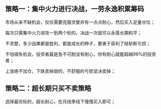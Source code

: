 
## 策略一：集中火力进行决战，一劳永逸积累筹码

市场从来不缺机会，仅仅需要克服贪婪并有一点点耐心，然后买入足量仓位；

每次只需集中火力进攻一到两个标的，决战一次就可以永葆长期和平；

不贪婪，多少战果都是胜利，都是成长的种子，要勇于获利了结斩断亏损；

不怕错失机会，投资者最是急不可耐没有耐心，你有耐心就能超越99%的投资者；

上涨绝不加仓，下跌卖掉弱的，不舒服的亏损坚决卖掉；


## 策略二：超长期只买不卖策略

选择最优标的，超长耐心，在月线季线下慢慢买入即可；
